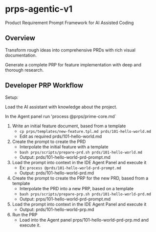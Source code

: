 # prps-agentic-v1
Product Requirement Prompt Framework for AI Assisted Coding

## Overview

Transform rough ideas into comprehensive PRDs with rich visual documentation.

Generate a complete PRP for feature implementation with deep and thorough research.

## Developer PRP Workflow

Setup:

Load the AI assistant with knowledge about the project.

In the Agent panel run 'process @prps/prime-core.md`

1. Write an initial feature document, based from a template
    - `cp prps/templates/new-feature.tpl.md prds/101-hello-world.md`
    - Edit as required prds/101-hello-world.md
2. Create the prompt to create the PRD
    - Interpolate the initial feature with a template
    - `bash prps/scripts/prepare-prd.sh prds/101-hello-world.md`
    - Output: prds/101-hello-world-prd-prompt.md
3. Load the prompt into context in the IDE Agent Panel and execute it
    - Ex: `process @prds/101-hello-world-prd-prompt.md`
    - Output: prds/101-hello-world-prd.md
4. Create the prompt to create the PRP for the new PRD, based from a template
    - Interpolate the PRD into a new PRP, based on a template
    - `bash prps/scripts/prepare-prp.sh prds/101-hello-world-prd.md`
    - Output: prps/101-hello-world-prd-prompt.md
5. Load the prompt into context in the IDE Agent Panel and execute it
    - Output: prds/101-hello-world-prp.md
6. Run the PRP
    - Load into the Agent panel prps/101-hello-world-prd-prp.md and execute it.
